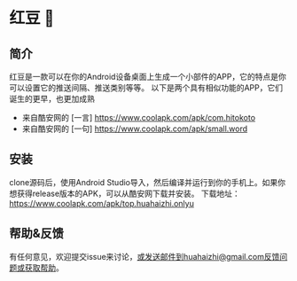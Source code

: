 # 红豆 🎲

## 简介
红豆是一款可以在你的Android设备桌面上生成一个小部件的APP，它的特点是你可以设置它的推送间隔、推送类别等等。
以下是两个具有相似功能的APP，它们诞生的更早，也更加成熟

- 来自酷安网的 [一言] https://www.coolapk.com/apk/com.hitokoto
- 来自酷安网的 [一句] https://www.coolapk.com/apk/small.word

## 安装
clone源码后，使用Android Studio导入，然后编译并运行到你的手机上。如果你想获得release版本的APK，可以从酷安网下载并安装。
下载地址：https://www.coolapk.com/apk/top.huahaizhi.onlyu


## 帮助&反馈
有任何意见，欢迎提交issue来讨论，或发送邮件到huahaizhi@gmail.com反馈问题或获取帮助。
